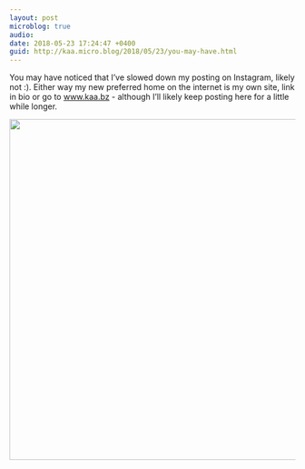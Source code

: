```yaml
---
layout: post
microblog: true
audio: 
date: 2018-05-23 17:24:47 +0400
guid: http://kaa.micro.blog/2018/05/23/you-may-have.html
---
```

You may have noticed that I’ve slowed down my posting on Instagram, likely not :). Either way my new preferred home on the internet is my own site, link in bio or go to www.kaa.bz - although I’ll likely keep posting here for a little while longer.

<img src="http://www.kaa.bz/uploads/2018/2467065ba1.jpg" width="600" height="600" />
